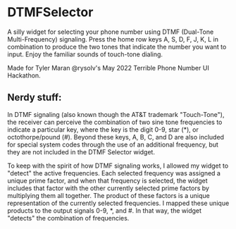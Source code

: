 # DTMFSelector #

A silly widget for selecting your phone number using DTMF (Dual-Tone Multi-Frequency) signaling.
Press the home row keys A, S, D, F, J, K, L in combination to produce the two tones that indicate the number you want to input. Enjoy the familiar sounds of touch-tone dialing.

Made for Tyler Maran @rysolv's May 2022 Terrible Phone Number UI Hackathon.

## Nerdy stuff: ##

In DTMF signaling (also known though the AT&T trademark "Touch-Tone"), the receiver can perceive the combination of two sine tone frequencies to indicate a particular key, where the key is the digit 0-9, star (*), or octothorpe/pound (#). Beyond these keys, A, B, C, and D are also included for special system codes through the use of an additional frequency, but they are not included in the DTMF Selector widget.

To keep with the spirit of how DTMF signaling works, I allowed my widget to "detect" the active frequencies. Each selected frequency was assigned a unique prime factor, and when that frequency is selected, the widget includes that factor with the other currently selected prime factors by multiplying them all together. The product of these factors is a unique representation of the currently selected frequencies. I mapped these unique products to the output signals 0-9, *, and #. In that way, the widget "detects" the combination of frequencies.
